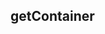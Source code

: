 ## getContainer

<code src="../examples/getContainer.tsx">
<code src="../examples/getContainer-false.tsx">
